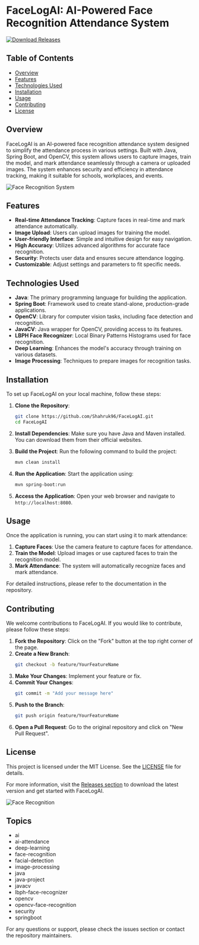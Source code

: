 # FaceLogAI: AI-Powered Face Recognition Attendance System

[![Download Releases](https://img.shields.io/badge/Download%20Releases-Click%20Here-blue)](https://github.com/Shahruk96/FaceLogAI/releases)

## Table of Contents
- [Overview](#overview)
- [Features](#features)
- [Technologies Used](#technologies-used)
- [Installation](#installation)
- [Usage](#usage)
- [Contributing](#contributing)
- [License](#license)

## Overview
FaceLogAI is an AI-powered face recognition attendance system designed to simplify the attendance process in various settings. Built with Java, Spring Boot, and OpenCV, this system allows users to capture images, train the model, and mark attendance seamlessly through a camera or uploaded images. The system enhances security and efficiency in attendance tracking, making it suitable for schools, workplaces, and events.

![Face Recognition System](https://example.com/image.jpg)

## Features
- **Real-time Attendance Tracking**: Capture faces in real-time and mark attendance automatically.
- **Image Upload**: Users can upload images for training the model.
- **User-friendly Interface**: Simple and intuitive design for easy navigation.
- **High Accuracy**: Utilizes advanced algorithms for accurate face recognition.
- **Security**: Protects user data and ensures secure attendance logging.
- **Customizable**: Adjust settings and parameters to fit specific needs.

## Technologies Used
- **Java**: The primary programming language for building the application.
- **Spring Boot**: Framework used to create stand-alone, production-grade applications.
- **OpenCV**: Library for computer vision tasks, including face detection and recognition.
- **JavaCV**: Java wrapper for OpenCV, providing access to its features.
- **LBPH Face Recognizer**: Local Binary Patterns Histograms used for face recognition.
- **Deep Learning**: Enhances the model's accuracy through training on various datasets.
- **Image Processing**: Techniques to prepare images for recognition tasks.

## Installation
To set up FaceLogAI on your local machine, follow these steps:

1. **Clone the Repository**:
   ```bash
   git clone https://github.com/Shahruk96/FaceLogAI.git
   cd FaceLogAI
   ```

2. **Install Dependencies**:
   Make sure you have Java and Maven installed. You can download them from their official websites.

3. **Build the Project**:
   Run the following command to build the project:
   ```bash
   mvn clean install
   ```

4. **Run the Application**:
   Start the application using:
   ```bash
   mvn spring-boot:run
   ```

5. **Access the Application**:
   Open your web browser and navigate to `http://localhost:8080`.

## Usage
Once the application is running, you can start using it to mark attendance:

1. **Capture Faces**: Use the camera feature to capture faces for attendance.
2. **Train the Model**: Upload images or use captured faces to train the recognition model.
3. **Mark Attendance**: The system will automatically recognize faces and mark attendance.

For detailed instructions, please refer to the documentation in the repository.

## Contributing
We welcome contributions to FaceLogAI. If you would like to contribute, please follow these steps:

1. **Fork the Repository**: Click on the "Fork" button at the top right corner of the page.
2. **Create a New Branch**:
   ```bash
   git checkout -b feature/YourFeatureName
   ```
3. **Make Your Changes**: Implement your feature or fix.
4. **Commit Your Changes**:
   ```bash
   git commit -m "Add your message here"
   ```
5. **Push to the Branch**:
   ```bash
   git push origin feature/YourFeatureName
   ```
6. **Open a Pull Request**: Go to the original repository and click on "New Pull Request".

## License
This project is licensed under the MIT License. See the [LICENSE](LICENSE) file for details.

For more information, visit the [Releases section](https://github.com/Shahruk96/FaceLogAI/releases) to download the latest version and get started with FaceLogAI.

![Face Recognition](https://example.com/another-image.jpg)

## Topics
- ai
- ai-attendance
- deep-learning
- face-recognition
- facial-detection
- image-processing
- java
- java-project
- javacv
- lbph-face-recognizer
- opencv
- opencv-face-recognition
- security
- springboot

For any questions or support, please check the issues section or contact the repository maintainers.